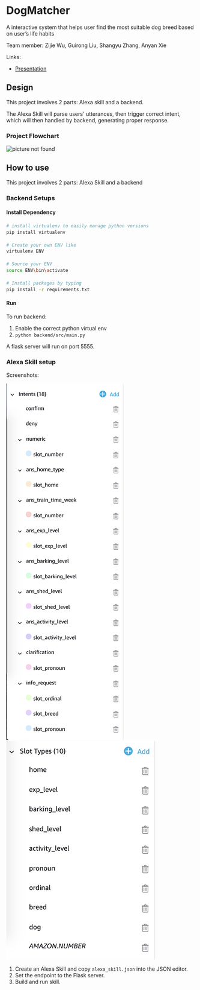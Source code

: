 # DogMatcher

A interactive system that helps user find the most suitable dog breed based on user’s life habits

Team member: Zijie Wu, Guirong Liu, Shangyu Zhang, Anyan Xie

Links:
* [Presentation](https://docs.google.com/presentation/d/1QjM9lr_FkqYJaXlHvrHAILrnm93DXM9eHZcHu7-WS4M/edit?usp=sharing)

## Design

This project involves 2 parts: Alexa skill and a backend.

The Alexa Skill will parse users' utterances, then trigger correct intent, which will then handled by backend, generating proper response.

### Project Flowchart

![picture not found](https://i.ibb.co/RHnWJkG/Screen-Shot-2018-12-15-at-14-46-12.png)

## How to use

This project involves 2 parts: Alexa Skill and a backend

### Backend Setups

#### Install Dependency

```bash
# install virtualenv to easily manage python versions
pip install virtualenv 

# Create your own ENV like
virtualenv ENV

# Source your ENV
source ENV\bin\activate

# Install packages by typing
pip install -r requirements.txt
```

#### Run

To run backend:
1. Enable the correct python virtual env
2. `python backend/src/main.py`

A flask server will run on port 5555.

### Alexa Skill setup

Screenshots:

![](alexa_skill1.png)
![](alexa_skill2.png)

1. Create an Alexa Skill and copy `alexa_skill.json` into the JSON editor.
2. Set the endpoint to the Flask server.
3. Build and run skill.
